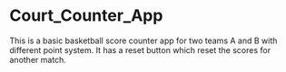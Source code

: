 # Court_Counter_App
This is a basic basketball score counter app for two teams A and B with different point system. It has a reset button
which reset the scores for another match. 

